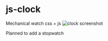 # js-clock
Mechanical watch css + js
![clock screenshot](https://user-images.githubusercontent.com/8803103/72016815-8577ba00-3275-11ea-8673-683264fb1074.png)

Planned to add a stopwatch

